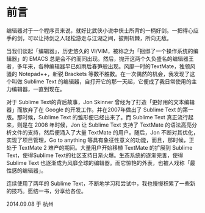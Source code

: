 # 前言

编辑器对于一个程序员来说，就好比武侠小说中侠士所背的一柄好剑。一把得心应手的剑，可以让持剑之人轻松游走与江湖之间，披荆斩棘，所向无敌。

当我们谈起「编辑器」，历史悠久的 VI/VIM，被称之为「捆绑了一个操作系统的编辑器」的 EMACS 总是会不约而同出现。然后，抛开这两个久负盛名的编辑器王者，多年来，各种编辑器早已如雨后春笋般出现。风靡一时的TextMate，独领风骚的 Notepad++，新锐 Brackets 等数不胜数。在一次偶然的机会，我发现了这个叫做 Sublime Text 的编辑器，自打开它的那一天起，它便成了我日常使用的主力编辑器，一直到现在。

对于 Sublime Text的背后故事，Jon Skinner 曾经为了打造「更好用的文本编辑器」而放弃了在 Google 的开发工作。并在2007年做出了 Sublime Text 的第一版。那时候，Sublime Text 的雏形便已经出来了。而 Sublime Text 真正流行起来，则是在 2008 年时候，Jon 让 Sublime Text 支持了 TextMate 的语法高亮分析文件的支持，然后便涌入了大量 TextMate 的用户。随后，Jon 不断对其优化，实现了项目管理，Go to anything 等具有象征性意义的功能，而且，那时候，正处于 TextMate 2 难产的期间。大量用户开始移植 TextMate 的扩展到 Sublime Text，使得Sublime Text的社区支持日渐火爆。生态系统的逐渐完善，使得 Sublime Text 也逐渐成为风靡全球的编辑器。而它惊艳的外表，也被人戏称「最性感的编辑器」。

连续使用了两年的 Sublime Text，不断地学习和尝试中，我也慢慢积累了一些新的技巧。愿结一书，分享给各位。

2014.09.08 于 杭州

